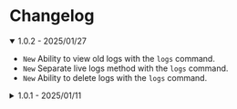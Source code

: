 # Changelog

<details open>
  <summary> 1.0.2 - 2025/01/27</summary>

- `New` Ability to view old logs with the `logs` command.
- `New` Separate live logs method with the `logs` command.
- `New` Ability to delete logs with the `logs` command.

</details>

<details>
  <summary> 1.0.1 - 2025/01/11</summary>

- `New` Docker image for Codjixd.
- `New` Kill command to stop services and their dependencies recursively.
- `New` New alias: `ls` for the `list` command.
- `Fix` Each dependency has its own session now, to allow stopping the optional dependencies withowt affecting the main process tree.
- `Fix` Health check loop is delayed 5 seconds by default to avoid high CPU usage.
- `Fix` Health check logs are directed to logs file.
- `Fix` Major update to the logs command and enable the access to old logs.

</details>
